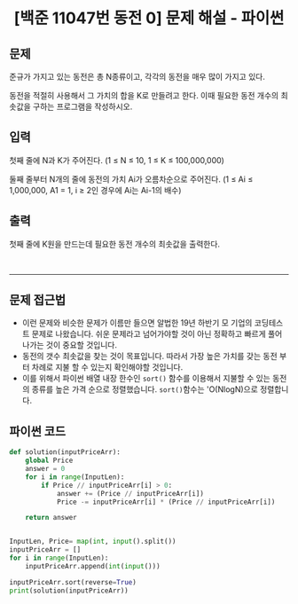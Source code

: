 <center>
<h1> [백준 11047번 동전 0] 문제 해설 - 파이썬 </h1>
</center>

## 문제
준규가 가지고 있는 동전은 총 N종류이고, 각각의 동전을 매우 많이 가지고 있다.

동전을 적절히 사용해서 그 가치의 합을 K로 만들려고 한다. 이때 필요한 동전 개수의 최솟값을 구하는 프로그램을 작성하시오.

## 입력
첫째 줄에 N과 K가 주어진다. (1 ≤ N ≤ 10, 1 ≤ K ≤ 100,000,000)

둘째 줄부터 N개의 줄에 동전의 가치 Ai가 오름차순으로 주어진다. (1 ≤ Ai ≤ 1,000,000, A1 = 1, i ≥ 2인 경우에 Ai는 Ai-1의 배수)

## 출력
첫째 줄에 K원을 만드는데 필요한 동전 개수의 최솟값을 출력한다.

<br>

---------------------------------------

## 문제 접근법
- 이런 문제와 비슷한 문제가 이름만 들으면 알법한 19년 하반기 모 기업의 코딩테스트 문제로 나왔습니다. 쉬운 문제라고 넘어가야할 것이 아닌 정확하고 빠르게 풀어나가는 것이 중요할 것입니다. 
- 동전의 갯수 최솟값을 찾는 것이 목표입니다. 따라서 가장 높은 가치를 갖는 동전 부터 차례로 지불 할 수 있는지 확인해야할 것입니다.
- 이를 위해서 파이썬 배열 내장 한수인 `sort()` 함수를 이용해서 지불할 수 있는 동전의 종류를 높은 가격 순으로 정렬했습니다. `sort()`함수는 'O(NlogN)으로 정렬합니다. 


## 파이썬 코드

``` python
def solution(inputPriceArr):
    global Price
    answer = 0
    for i in range(InputLen):
        if Price // inputPriceArr[i] > 0:
            answer += (Price // inputPriceArr[i])
            Price -= inputPriceArr[i] * (Price // inputPriceArr[i])

    return answer


InputLen, Price= map(int, input().split())
inputPriceArr = []
for i in range(InputLen):
    inputPriceArr.append(int(input()))

inputPriceArr.sort(reverse=True)
print(solution(inputPriceArr))
```






